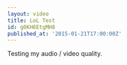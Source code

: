 ```yaml
---
layout: video
title: LoL Test
id: g0KH6EtgMH8
published_at: '2015-01-21T17:00:00Z'
---
```

Testing my audio / video quality.